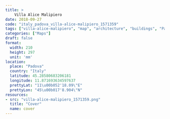 ```yaml
---
title: > 
    Villa Alice Malipiero
date: 2018-09-27
code: "italy_padova_villa-alice-malipiero_1571359"
tags: ["villa-alice-malipiero", "map", "architecture", "buildings", "Padova", "Italy"]
categories: ["Maps"]
draft: false
format:
  width: 210
  height: 297
  unit: 'mm'
location:
  place: "Padova"
  country: "Italy"
  latitude: 45.28580683206181
  longitude: 11.871693634597637
  prettyLat: "11\u00b052'18.09\"E"
  prettyLon: "45\u00b017'8.904\"N"
resources:
- src: "villa-alice-malipiero_1571359.png"
  title: "Cover"
  name: cover
---
```

